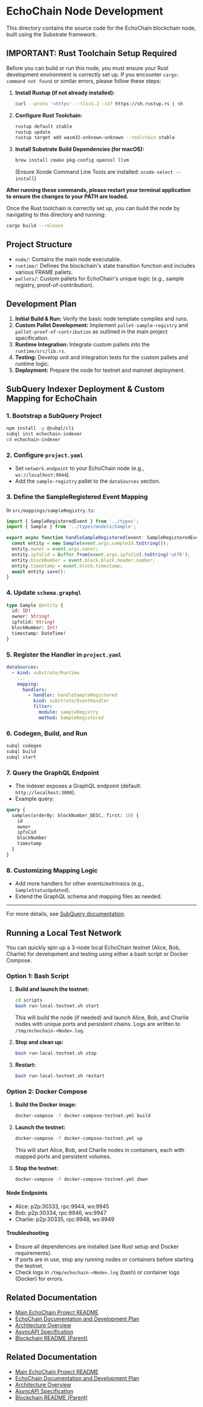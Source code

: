 # EchoChain Node Development

This directory contains the source code for the EchoChain blockchain node, built using the Substrate framework.

## **IMPORTANT: Rust Toolchain Setup Required**

Before you can build or run this node, you must ensure your Rust development environment is correctly set up. If you encounter `cargo: command not found` or similar errors, please follow these steps:

1.  **Install Rustup (if not already installed):**
    ```bash
    curl --proto '=https' --tlsv1.2 -sSf https://sh.rustup.rs | sh
    ```

2.  **Configure Rust Toolchain:**
    ```bash
    rustup default stable
    rustup update
    rustup target add wasm32-unknown-unknown --toolchain stable
    ```

3.  **Install Substrate Build Dependencies (for macOS):**
    ```bash
    brew install cmake pkg-config openssl llvm
    ```
    (Ensure Xcode Command Line Tools are installed: `xcode-select --install`)

**After running these commands, please restart your terminal application to ensure the changes to your PATH are loaded.**

Once the Rust toolchain is correctly set up, you can build the node by navigating to this directory and running:

```bash
cargo build --release
```

## Project Structure

*   `node/`: Contains the main node executable.
*   `runtime/`: Defines the blockchain's state transition function and includes various FRAME pallets.
*   `pallets/`: Custom pallets for EchoChain's unique logic (e.g., sample registry, proof-of-contribution).

## Development Plan

1.  **Initial Build & Run:** Verify the basic node template compiles and runs.
2.  **Custom Pallet Development:** Implement `pallet-sample-registry` and `pallet-proof-of-contribution` as outlined in the main project specification.
3.  **Runtime Integration:** Integrate custom pallets into the `runtime/src/lib.rs`.
4.  **Testing:** Develop unit and integration tests for the custom pallets and runtime logic.
5.  **Deployment:** Prepare the node for testnet and mainnet deployment.

## SubQuery Indexer Deployment & Custom Mapping for EchoChain

### 1. Bootstrap a SubQuery Project

```sh
npm install -g @subql/cli
subql init echochain-indexer
cd echochain-indexer
```

### 2. Configure `project.yaml`
- Set `network.endpoint` to your EchoChain node (e.g., `ws://localhost:9944`).
- Add the `sample-registry` pallet to the `dataSources` section.

### 3. Define the SampleRegistered Event Mapping
In `src/mappings/sampleRegistry.ts`:
```ts
import { SampleRegisteredEvent } from '../types';
import { Sample } from '../types/models/Sample';

export async function handleSampleRegistered(event: SampleRegisteredEvent): Promise<void> {
  const entity = new Sample(event.args.sampleId.toString());
  entity.owner = event.args.owner;
  entity.ipfsCid = Buffer.from(event.args.ipfsCid).toString('utf8');
  entity.blockNumber = event.block.block.header.number;
  entity.timestamp = event.block.timestamp;
  await entity.save();
}
```

### 4. Update `schema.graphql`
```graphql
type Sample @entity {
  id: ID!
  owner: String!
  ipfsCid: String!
  blockNumber: Int!
  timestamp: DateTime!
}
```

### 5. Register the Handler in `project.yaml`
```yaml
dataSources:
  - kind: substrate/Runtime
    ...
    mapping:
      handlers:
        - handler: handleSampleRegistered
          kind: substrate/EventHandler
          filter:
            module: sampleRegistry
            method: SampleRegistered
```

### 6. Codegen, Build, and Run
```sh
subql codegen
subql build
subql start
```

### 7. Query the GraphQL Endpoint
- The indexer exposes a GraphQL endpoint (default: `http://localhost:3000`).
- Example query:
```graphql
query {
  samples(orderBy: blockNumber_DESC, first: 10) {
    id
    owner
    ipfsCid
    blockNumber
    timestamp
  }
}
```

### 8. Customizing Mapping Logic
- Add more handlers for other events/extrinsics (e.g., `SampleStatusUpdated`).
- Extend the GraphQL schema and mapping files as needed.

---

For more details, see [SubQuery documentation](https://academy.subquery.network/).

## Running a Local Test Network

You can quickly spin up a 3-node local EchoChain testnet (Alice, Bob, Charlie) for development and testing using either a bash script or Docker Compose.

### Option 1: Bash Script

1. **Build and launch the testnet:**
   ```bash
   cd scripts
   bash run-local-testnet.sh start
   ```
   This will build the node (if needed) and launch Alice, Bob, and Charlie nodes with unique ports and persistent chains. Logs are written to `/tmp/echochain-<Node>.log`.

2. **Stop and clean up:**
   ```bash
   bash run-local-testnet.sh stop
   ```

3. **Restart:**
   ```bash
   bash run-local-testnet.sh restart
   ```

### Option 2: Docker Compose

1. **Build the Docker image:**
   ```bash
   docker-compose -f docker-compose-testnet.yml build
   ```

2. **Launch the testnet:**
   ```bash
   docker-compose -f docker-compose-testnet.yml up
   ```
   This will start Alice, Bob, and Charlie nodes in containers, each with mapped ports and persistent volumes.

3. **Stop the testnet:**
   ```bash
   docker-compose -f docker-compose-testnet.yml down
   ```

#### Node Endpoints
- Alice: p2p:30333, rpc:9944, ws:9945
- Bob:   p2p:30334, rpc:9946, ws:9947
- Charlie: p2p:30335, rpc:9948, ws:9949

#### Troubleshooting
- Ensure all dependencies are installed (see Rust setup and Docker requirements).
- If ports are in use, stop any running nodes or containers before starting the testnet.
- Check logs in `/tmp/echochain-<Node>.log` (bash) or container logs (Docker) for errors.

## Related Documentation

*   [Main EchoChain Project README](../../../README.md)
*   [EchoChain Documentation and Development Plan](../../../docs/EchoChain_Documentation_and_Development_Plan.md)
*   [Architecture Overview](../../../docs/architecture.md)
*   [AsyncAPI Specification](../../../docs/asyncapi.yaml)
*   [Blockchain README (Parent)](../README.md)

## Related Documentation

*   [Main EchoChain Project README](../../../README.md)
*   [EchoChain Documentation and Development Plan](../../../docs/EchoChain_Documentation_and_Development_Plan.md)
*   [Architecture Overview](../../../docs/architecture.md)
*   [AsyncAPI Specification](../../../docs/asyncapi.yaml)
*   [Blockchain README (Parent)](../README.md)
